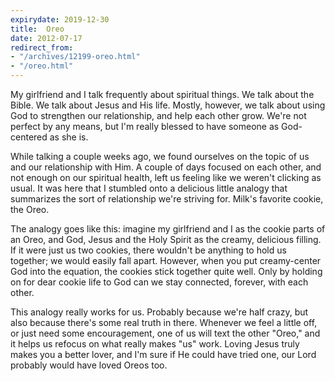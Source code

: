 ```yaml
---
expirydate: 2019-12-30
title:  Oreo
date: 2012-07-17
redirect_from:
- "/archives/12199-oreo.html"
- "/oreo.html"
---
```



My girlfriend and I talk frequently about spiritual things. We talk about the Bible. We talk about Jesus and His life. Mostly, however, we talk about using God to strengthen our relationship, and help each other grow. We're not perfect by any means, but I'm really blessed to have someone as God-centered as she is.

<!-- more -->

While talking a couple weeks ago, we found ourselves on the topic of us and our relationship with Him. A couple of days focused on each other, and not enough on our spiritual health, left us feeling like we weren't clicking as usual. It was here that I stumbled onto a delicious little analogy that summarizes the sort of relationship we're striving for. Milk's favorite cookie, the Oreo.

The analogy goes like this: imagine my girlfriend and I as the cookie parts of an Oreo, and God, Jesus and the Holy Spirit as the creamy, delicious filling. If it were just us two cookies, there wouldn't be anything to hold us together; we would easily fall apart. However, when you put creamy-center God into the equation, the cookies stick together quite well. Only by holding on for dear cookie life to God can we stay connected, forever, with each other.

This analogy really works for us. Probably because we're half crazy, but also because there's some real truth in there. Whenever we feel a little off, or just need some encouragement, one of us will text the other "Oreo," and it helps us refocus on what really makes "us" work. Loving Jesus truly makes you a better lover, and I'm sure if He could have tried one, our Lord probably would have loved Oreos too.
